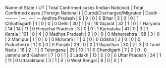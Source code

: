 Name of State / UT | Total Confirmed cases (Indian National) | Total Confirmed cases ( Foreign National ) | Cured/Discharged/Migrated | Death
------- | -- | -- | --
Andhra Pradesh | 9 | 0 | 0 | 0
Bihar | 3 | 0 | 0 | 1
Chhattisgarh | 1 | 0 | 0 | 0
Delhi | 30 | 1 | 6 | 1#
Gujarat | 32 | 1 | 0 | 1
Haryana | 14 | 14 | 11 | 0
Himachal Pradesh | 3 | 0 | 0 | 1
Karnataka | 41 | 0 | 3 | 1
Kerala | 101 | 8 | 4 | 0
Madhya Pradesh | 9 | 0 | 0 | 0
Maharashtra | 98 | 3 | 0 | 2
Manipur | 1 | 0 | 0 | 0
Mizoram | 1 | 0 | 0 | 0
Odisha | 2 | 0 | 0 | 0
Puducherry | 1 | 0 | 0 | 0
Punjab | 29 | 0 | 0 | 1
Rajasthan | 30 | 2 | 3 | 0
Tamil Nadu | 16 | 2 | 1 | 0
Telengana | 25 | 10 | 1 | 0
Chandigarh | 7 | 0 | 0 | 0
Jammu and Kashmir | 7 | 0 | 1 | 0
Ladakh | 13 | 0 | 0 | 0
Uttar Pradesh | 34 | 1 | 11 | 0
Uttarakhand | 3 | 1 | 0 | 0
West Bengal | 9 | 0 | 0 | 1
